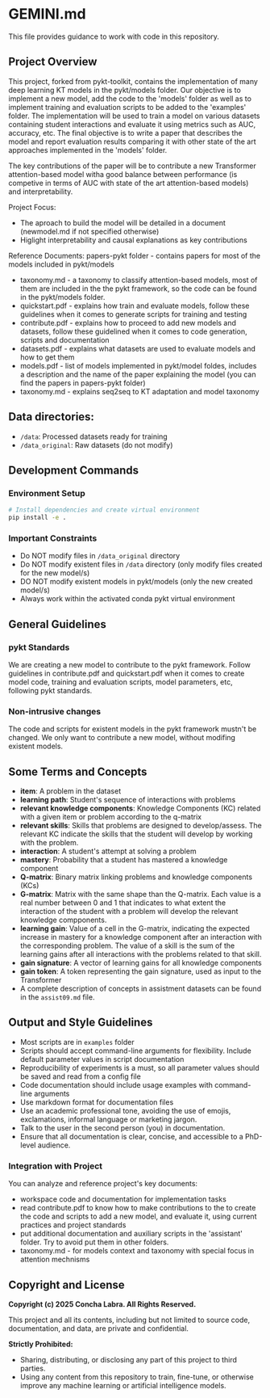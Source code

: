 # GEMINI.md

This file provides guidance to  work with code in this repository.

## Project Overview

This project, forked from pykt-toolkit, contains the implementation of many deep learning KT models in the pykt/models folder. Our objective is to implement a new model, add the code to the 'models' folder as well as to implement training and evaluation scripts to be added to the 'examples' folder. The implementation will be used to train a model on various datasets containing student interactions and evaluate it using metrics such as AUC, accuracy, etc. The final objective is to write a paper that describes the model and report evaluation results comparing it with other state of the art approaches implemented in the 'models' folder. 

The key contributions of the paper will be to contribute a new Transformer attention-based model witha good balance between performance (is competive in terms of AUC with state of the art attention-based models) and interpretability. 


Project Focus:
- The aproach to build the model will be detailed in a document (newmodel.md if not specified otherwise)
- Higlight interpretability and causal explanations as key contributions

Reference Documents:
papers-pykt folder - contains papers for most of the models included in pykt/models
- taxonomy.md - a taxonomy to classify attention-based models, most of them are included in the the pykt framework, so the code can be found in the pykt/models folder. 
- quickstart.pdf - explains how train and evaluate models, follow these guidelines when it comes to generate scripts for training and testing 
- contribute.pdf - explains how to proceed to add new models and datasets, follow these guidelined when it comes to code generation, scripts and documentation
- datasets.pdf - explains what datasets are used to evaluate models and how to get them
- models.pdf - list of models implemented in pykt/model foldes, includes a description and the name of the paper explaining the model (you can find the papers in papers-pykt folder)
- taxonomy.md - explains seq2seq to KT adaptation and model taxonomy


## Data directories:
- `/data`: Processed datasets ready for training
- `/data_original`: Raw datasets (do not modify)


## Development Commands

### Environment Setup
```bash
# Install dependencies and create virtual environment
pip install -e .
```

### Important Constraints
- Do NOT modify files in `/data_original` directory
- Do NOT modify existent files in `/data` directory (only modify files created for the new model/s)
- DO NOT modify existent models in pykt/models (only the new created model/s)
- Always work within the activated conda pykt virtual environment


## General Guidelines

### pykt Standards
We are creating a new model to contribute to the pykt framework. Follow guidelines in contribute.pdf and quickstart.pdf when it comes to create model code, training and evaluation scripts, model parameters, etc, following pykt standards.   

### Non-intrusive changes
The code and scripts for existent models in the pykt framework mustn't be changed. We only want to contribute a new model, without modifing existent models. 


## Some Terms and Concepts

- **item**: A problem in the dataset
- **learning path**: Student's sequence of interactions with problems 
- **relevant knowledge components**: Knowledge Components (KC) related with a given item or problem according to the q-matrix
- **relevant skills**: Skills that problems are designed to develop/assess. The relevant KC indicate the skills that the student will develop by working with the problem. 
- **interaction**: A student's attempt at solving a problem
- **mastery**: Probability that a student has mastered a knowledge component
- **Q-matrix**: Binary matrix linking problems and knowledge components (KCs)
- **G-matrix**: Matrix with the same shape than the Q-matrix. Each value is a real number between 0 and 1 that indicates to what extent the interaction of the student with a problem will develop the relevant knowledge compponents.
- **learning gain**: Value of a cell in the G-matrix, indicating the expected increase in mastery for a knowledge component after an interaction with the corresponding problem. The value of a skill is the sum of the learning gains after all interactions with the problems related to that skill.
- **gain signature**: A vector of learning gains for all knowledge components
- **gain token**: A token representing the gain signature, used as input to the Transformer
- A complete description of concepts in assistment datasets can be found in the `assist09.md` file.

## Output and Style Guidelines

- Most scripts are in `examples` folder
- Scripts should accept command-line arguments for flexibility. Include default parameter values in script documentation
- Reproducibility of experiments is a must, so all parameter values should be saved and read from a config file 
- Code documentation should include usage examples with command-line arguments
- Use markdown format for documentation files
- Use an academic professional tone, avoiding the use of emojis, exclamations, informal language or marketing jargon.
- Talk to the user in the second person (you) in documentation. 
- Ensure that all documentation is clear, concise, and accessible to a PhD-level audience.

### Integration with Project

You can analyze and reference project's key documents:
  - workspace code and documentation for implementation tasks
  - read contribute.pdf to know how to make contributions to the to create the code and scripts to add a new model, and evaluate it, using current practices and project standards
  - put additional documentation and auxiliary scripts in the 'assistant' folder. Try to avoid put them in other folders. 
  - taxonomy.md - for models context and taxonomy with special focus in attention mechnisms

## Copyright and License

**Copyright (c) 2025 Concha Labra. All Rights Reserved.**

This project and all its contents, including but not limited to source code, documentation, and data, are private and confidential.

**Strictly Prohibited:**
- Sharing, distributing, or disclosing any part of this project to third parties.
- Using any content from this repository to train, fine-tune, or otherwise improve any machine learning or artificial intelligence models.
